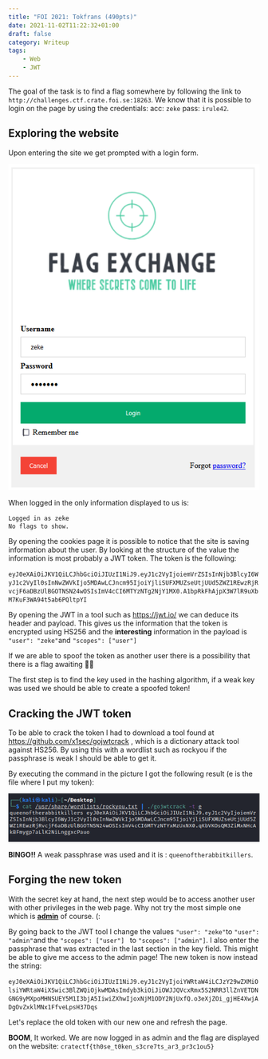 ```yaml
---
title: "FOI 2021: Tokfrans (490pts)"
date: 2021-11-02T11:22:32+01:00
draft: false
category: Writeup
tags:
    - Web
    - JWT
---
```


The goal of the task is to find a flag somewhere by following the link to `http://challenges.ctf.crate.foi.se:18263`. We know that it is possible to login on the page by using the credentials:
acc: `zeke`
pass: `irule42`.

## Exploring the website

Upon entering the site we get prompted with a login form.

![tokfrans_1.png](tokfrans_1.png)

When logged in the only information displayed to us is: 

```
Logged in as zeke
No flags to show. 
```

By opening the cookies page it is possible to notice that the site is saving information about the user. By looking at the structure of the value the information is most probably a JWT token. The token is the following:

`eyJ0eXAiOiJKV1QiLCJhbGciOiJIUzI1NiJ9.eyJ1c2VyIjoiemVrZSIsInNjb3BlcyI6WyJ1c2VyIl0sInNwZWVkIjo5MDAwLCJncm95IjoiYjliSUFXMUZseUtjUUd5ZWZ1REwzRjRvcjF6aDBzUlBGOTNSN24wOSIsImV4cCI6MTYzNTg2NjY1MX0.A1bpRkFhAjpX3W7lR9uXbM7KuF3WA94t5ab6PQltpYI`

By opening the JWT in a tool such as https://jwt.io/ we can deduce its header and payload. This gives us the information that the token is encrypted using HS256 and the __interesting__ information in the payload is `"user": "zeke"`and `"scopes": ["user"]`

If we are able to spoof the token as another user there is a possibility that there is a flag awaiting 🥳🥳

The first step is to find the key used in the hashing algorithm, if a weak key was used we should be able to create a spoofed token!

## Cracking the JWT token

To be able to crack the token I had to download a tool found at https://github.com/x1sec/gojwtcrack , which is a dictionary attack tool against HS256. By using this with a wordlist such as rockyou if the passphrase is weak I should be able to get it.

By executing the command in the picture I got the following result (e is the file where I put my token):

![tokfrans_2.png](tokfrans_2.png)

**BINGO!!** A weak passphrase was used and it is : `queenoftherabbitkillers`. 

## Forging the new token

With the secret key at hand, the next step would be to access another user with other privileges in the web page. Why not try the most simple one which is <u>__admin__</u> of course. (:

By going back to the JWT tool I change the values `"user": "zeke"`to `"user": "admin"`and the `"scopes": ["user"] ` to `"scopes": ["admin"]`. I also enter the passphrase that was extracted in the last section in the key field. This might be able to give me access to the admin page! The new token is now instead the string:

`eyJ0eXAiOiJKV1QiLCJhbGciOiJIUzI1NiJ9.eyJ1c2VyIjoiYWRtaW4iLCJzY29wZXMiOlsiYWRtaW4iXSwic3BlZWQiOjkwMDAsImdyb3kiOiJiOWJJQVcxRmx5S2NRR3llZnVETDNGNG9yMXpoMHNSUEY5M1I3bjA5IiwiZXhwIjoxNjM1ODY2NjUxfQ.o3eXjZOi_gjHE4XwjADgOvZxklMNx1FfveLpsH37Dqs`

Let's replace the old token with our new one and refresh the page.

**BOOM**, It worked. We are now logged in as admin and the flag are displayed on the website: `cratectf{th0se_t0ken_s3cre7ts_ar3_pr3c1ou5}        `


